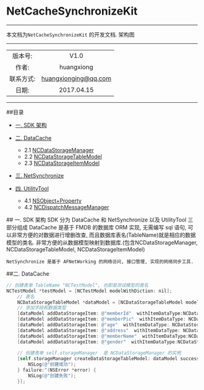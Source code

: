 # NetCacheSynchronizeKit
-----
本文档为`NetCacheSynchronizeKit` 的开发文档. 架构图


************
|      		|  				  		|
| :-------:	|:--------------------:	|
| 版本号:	  | V1.0					| 
| 作者:	   | huangxiong			|
| 联系方式:	  | huangxionging@qq.com	|
| 日期:	   |  2017.04.15			 |	


*************
##<a name="index"/>目录
* [一. SDK 架构](#Structure)

* [二. DataCache](#DataCache)
	* 2.1 [NCDataStorageManager](#NCDataStorageManager)
	* 2.2 [NCDataStorageTableModel](#NCDataStorageTableModel)
	* 2.3 [NCDataStorageItemModel](#NCDataStorageItemModel)
* [三. NetSynchronize](#NetSynchronize)
* [四. UtilityTool](#UtilityTool)
	* 4.1 [NSObject+Property](#Property)
	* 4.2 [NCDispatchMessageManager](#NCDispatchMessageManager)

##<a name="Structure"/> 一. SDK 架构
 	SDK 分为 DataCache 和 NetSynchronize 以及 UtilityTool 三部分组成
 	DataCache 是基于 FMDB 的数据库 ORM 实现, 无需编写 sql 语句, 可以非常方便的对数据进行增删改查, 而且数据库表名(TableName)就是相应的数据模型的类名. 非常方便的从数据模型映射到数据库.(包含NCDataStorageManager, NCDataStorageTableModel, NCDataStorageItemModel)
 		
 	NetSynchronize 是基于 AFNetWorking 的网络访问, 接口管理, 实现的网络同步工具.


##<a name="DataCache"/>二. DataCache
```Objective-c
// 创建表单 TableName "NCTestModel", 也即是测试模型的类名
NCTestModel *testModel = [NCTestModel modelWithDiction: nil];
 	// 表名
 	NCDataStorageTableModel *dataModel = [NCDataStorageTableModel modelWithDataStorageTableName: @"NCTestModel"];
    // 添加字段和数据类型
    [dataModel addDataStorageItem: @"memberId"  withItemDataType:NCDataStorageDataTypeText itemRestraintType:NCDataStorageRestraintTypeUnique];
    [dataModel addDataStorageItem: @"memberPic"  withItemDataType: NCDataStorageDataTypeText];
    [dataModel addDataStorageItem: @"age"  withItemDataType: NCDataStorageDataTypeText];
    [dataModel addDataStorageItem: @"address"  withItemDataType: NCDataStorageDataTypeText];
    [dataModel addDataStorageItem: @"memberName"  withItemDataType:NCDataStorageDataTypeText itemRestraintType:NCDataStorageRestraintTypeUnique];
    [dataModel addDataStorageItem: @"gender"  withItemDataType:NCDataStorageDataTypeText itemRestraintType:NCDataStorageRestraintTypeUniqueAndNotNull];
    
    // 创建表单 self.storageManager  是 NCDataStorageManager 的实例
    [self.storageManager createDataStorageTableModel: dataModel success:^(id responseObject) {
        NSLog(@"创建成功");
    } failure:^(NSError *error) {
        NSLog(@"创建失败");
    }];
```